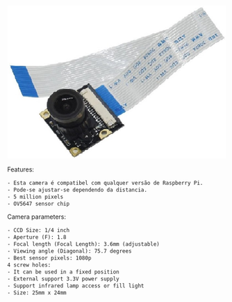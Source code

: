 
![camera](../imgs/camera.jpg)

Features:

    - Esta camera é compatibel com qualquer versão de Raspberry Pi.
    - Pode-se ajustar-se dependendo da distancia.
    - 5 million pixels
    - OV5647 sensor chip
    
Camera parameters:
    
    - CCD Size: 1/4 inch
    - Aperture (F): 1.8
    - Focal length (Focal Length): 3.6mm (adjustable)
    - Viewing angle (Diagonal): 75.7 degrees
    - Best sensor pixels: 1080p
    4 screw holes:
    - It can be used in a fixed position
    - External support 3.3V power supply
    - Support infrared lamp access or fill light
    - Size: 25mm x 24mm
